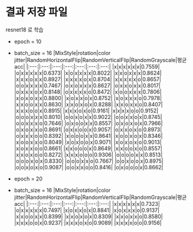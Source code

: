 # 결과 저장 파일 

resnet18 로 학습



* epoch = 10
* batch_size = 16
|MixStyle|rotation|color jitter|RandomHorizontalFlip|RandomVerticalFlip|RandomGrayscale|평균 acc|
|:---:|:---:|:---:|:---:|:---:|:---:|:---:|
|x|x|x|x|x|x|0.7559|
|o|x|x|x|x|x|0.6373|
|x|o|x|x|x|x|0.8022|
|x|x|o|x|x|x|0.8624|
|x|x|x|o|x|x|0.8927|
|x|x|x|x|o|x|0.8704|
|x|x|x|x|x|o|0.8657|
|o|o|x|x|x|x|0.7467|
|o|x|o|x|x|x|0.8627|
|o|x|x|o|x|x|0.8017|
|o|x|x|x|o|x|0.8148|
|o|x|x|x|x|o|0.8472|
|x|o|o|x|x|x|0.7806|
|x|o|x|o|x|x|0.8800|
|x|o|x|x|o|x|0.8752|
|x|o|x|x|x|o|0.7978|
|x|x|o|o|x|x|0.8630|
|x|x|o|x|o|x|0.8288|
|x|x|o|x|x|o|0.8407|
|x|x|x|o|o|x|0.8915|
|x|x|x|o|x|o|0.9161|
|x|x|x|x|o|o|0.9152|
|o|o|o|x|x|x|0.8010|
|o|o|x|o|x|x|0.9022|
|o|o|x|x|o|x|0.8745|
|o|o|x|x|x|o|0.7646|
|o|x|o|o|x|x|0.8557|
|o|x|o|x|o|x|0.7966|
|o|x|o|x|x|o|0.8691|
|o|x|x|o|o|x|0.9057|
|o|x|x|o|x|o|0.8973|
|o|x|x|x|o|o|0.8392|
|x|o|o|o|x|x|0.8641|
|x|o|o|x|o|x|0.8346|
|x|o|o|x|x|o|0.8049|
|x|o|x|o|o|x|0.9071|
|x|o|x|o|x|o|0.9013|
|x|o|x|x|o|o|0.8661|
|x|x|o|o|o|x|0.8649|
|x|x|o|o|x|o|0.8557|
|x|x|o|x|o|o|0.8272|
|x|x|x|o|o|o|0.9306|
|o|o|o|o|x|x|0.8513|
|o|o|o|x|o|x|0.8330|
|o|o|o|x|x|o|0.7667|
|o|o|x|o|o|x|0.8975|
|o|o|x|o|x|o|0.9087|
|o|o|x|x|o|o|0.8416|
|o|x|o|o|o|x|0.8662|



* epoch = 20
* batch_size = 16
|MixStyle|rotation|color jitter|RandomHorizontalFlip|RandomVerticalFlip|RandomGrayscale|평균 acc|
|:---:|:---:|:---:|:---:|:---:|:---:|:---:|
|x|x|x|x|x|x|0.7323|
|o|x|x|x|x|x|0.7497|
|x|o|x|x|o|x|0.8841|
|x|o|x|x|x|o|0.9137|
|x|x|o|o|x|x|0.8399|
|x|x|o|x|o|x|0.8309|
|x|x|o|x|x|o|0.8580|
|x|x|x|o|o|x|0.9237|
|x|x|x|o|x|o|0.9089|
|x|x|x|x|o|o|0.9156|
